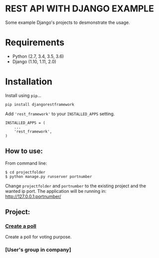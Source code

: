 # REST API WITH DJANGO EXAMPLE
Some example Django's projects to desmonstrate the usage.

# Requirements

* Python (2.7, 3.4, 3.5, 3.6)
* Django (1.10, 1.11, 2.0)

# Installation

Install using `pip`...

    pip install djangorestframework

Add `'rest_framework'` to your `INSTALLED_APPS` setting.

    INSTALLED_APPS = (
        ...
        'rest_framework',
    )


## How to use:
From command line: 
```
$ cd projectfolder
$ python manage.py runserver portnumber
```
Change `projectfolder` and `portnumber` to the existing project and the wanted ip port. The application will be running in: http://127.0.0.1:portnumber/

## Project: 

### [Create a poll](https://github.com/Aleadinglight/DjangoRestAPI/tree/master/polls_vote)
Create a poll for voting purpose.

### [User's group in company]